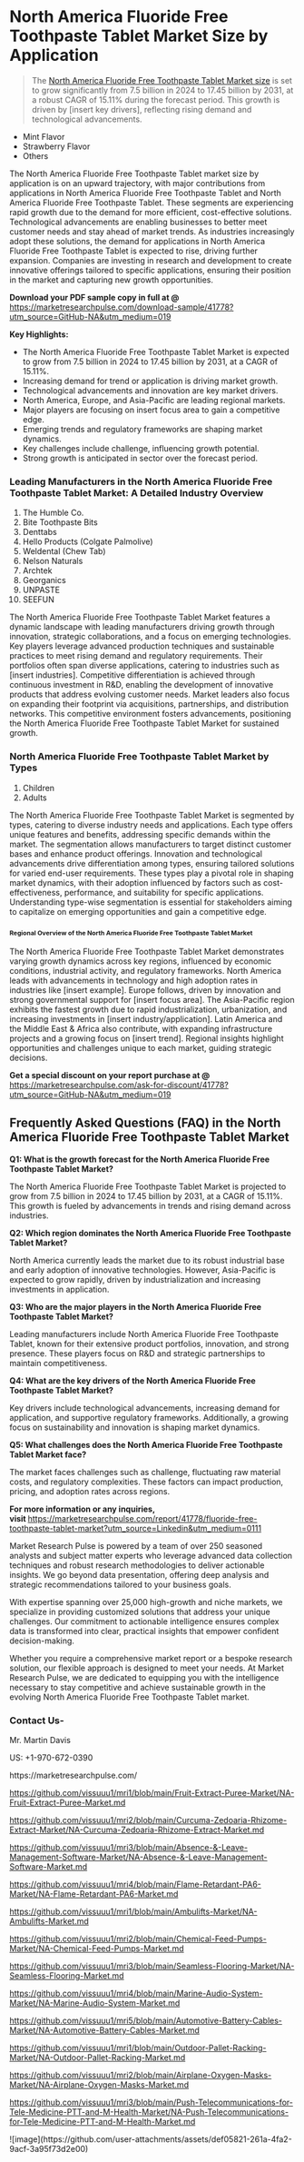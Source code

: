 <h1>North America Fluoride Free Toothpaste Tablet Market&nbsp;Size by Application</h1><blockquote><p>The <a href="https://marketresearchpulse.com/download-sample/41778?utm_source=GitHub-NA&amp;utm_medium=019">North America Fluoride Free Toothpaste Tablet Market size</a> is set to grow significantly from 7.5 billion in 2024 to 17.45 billion by 2031, at a robust CAGR of 15.11% during the forecast period. This growth is driven by [insert key drivers], reflecting rising demand and technological advancements.</p></blockquote><ul><li>Mint Flavor<li> Strawberry Flavor<li> Others</li></ul><p>The North America Fluoride Free Toothpaste Tablet market size by application is on an upward trajectory, with major contributions from applications in North America Fluoride Free Toothpaste Tablet and North America Fluoride Free Toothpaste Tablet. These segments are experiencing rapid growth due to the demand for more efficient, cost-effective solutions. Technological advancements are enabling businesses to better meet customer needs and stay ahead of market trends. As industries increasingly adopt these solutions, the demand for applications in North America Fluoride Free Toothpaste Tablet is expected to rise, driving further expansion. Companies are investing in research and development to create innovative offerings tailored to specific applications, ensuring their position in the market and capturing new growth opportunities.</p><p><strong>Download your PDF sample copy in full at @ </strong><a href="https://marketresearchpulse.com/download-sample/41778?utm_source=GitHub-NA&amp;utm_medium=019">https://marketresearchpulse.com/download-sample/41778?utm_source=GitHub-NA&amp;utm_medium=019</a></p><p><strong>Key Highlights: </strong></p><ul><li>The North America Fluoride Free Toothpaste Tablet Market is expected to grow from 7.5 billion in 2024 to 17.45 billion by 2031, at a CAGR of 15.11%.</li><li>Increasing demand for trend or application is driving market growth.</li><li>Technological advancements and innovation are key market drivers.</li><li>North America, Europe, and Asia-Pacific are leading regional markets.</li><li>Major players are focusing on insert focus area to gain a competitive edge.</li><li>Emerging trends and regulatory frameworks are shaping market dynamics.</li><li>Key challenges include challenge, influencing growth potential.</li><li>Strong growth is anticipated in sector over the forecast period.</li></ul><h3>Leading Manufacturers in the North America Fluoride Free Toothpaste Tablet Market: A Detailed Industry Overview</h3><ol><li>The Humble Co.</li><li>Bite Toothpaste Bits</li><li>Denttabs</li><li>Hello Products (Colgate Palmolive)</li><li>Weldental (Chew Tab)</li><li>Nelson Naturals</li><li>Archtek</li><li>Georganics</li><li>UNPASTE</li><li>SEEFUN</li></ol><div class="flex max-w-full flex-col flex-grow"><div class="min-h-8 text-message flex w-full flex-col items-end gap-2 whitespace-normal break-words [.text-message+&amp;]:mt-5" dir="auto" data-message-author-role="assistant" data-message-id="fd8432e4-4910-450d-b182-61b7bfb0a01f" data-message-model-slug="gpt-4o"><div class="flex w-full flex-col gap-1 empty:hidden first:pt-[3px]"><div class="markdown prose w-full break-words dark:prose-invert light"><p>The North America Fluoride Free Toothpaste Tablet Market features a dynamic landscape with leading manufacturers driving growth through innovation, strategic collaborations, and a focus on emerging technologies. Key players leverage advanced production techniques and sustainable practices to meet rising demand and regulatory requirements. Their portfolios often span diverse applications, catering to industries such as [insert industries]. Competitive differentiation is achieved through continuous investment in R&amp;D, enabling the development of innovative products that address evolving customer needs. Market leaders also focus on expanding their footprint via acquisitions, partnerships, and distribution networks. This competitive environment fosters advancements, positioning the North America Fluoride Free Toothpaste Tablet Market for sustained growth.</p></div></div></div></div><h3>North America Fluoride Free Toothpaste Tablet Market by Types</h3><ol><li>Children<li> Adults</li></ol><div class="flex max-w-full flex-col flex-grow"><div class="min-h-8 text-message flex w-full flex-col items-end gap-2 whitespace-normal break-words [.text-message+&amp;]:mt-5" dir="auto" data-message-author-role="assistant" data-message-id="084470be-0bb7-4664-bddf-5156b4f41249" data-message-model-slug="gpt-4o-mini"><div class="flex w-full flex-col gap-1 empty:hidden first:pt-[3px]"><div class="markdown prose w-full break-words dark:prose-invert light"><p>The North America Fluoride Free Toothpaste Tablet Market is segmented by types, catering to diverse industry needs and applications. Each type offers unique features and benefits, addressing specific demands within the market. The segmentation allows manufacturers to target distinct customer bases and enhance product offerings. Innovation and technological advancements drive differentiation among types, ensuring tailored solutions for varied end-user requirements. These types play a pivotal role in shaping market dynamics, with their adoption influenced by factors such as cost-effectiveness, performance, and suitability for specific applications. Understanding type-wise segmentation is essential for stakeholders aiming to capitalize on emerging opportunities and gain a competitive edge.</p></div></div></div></div><h3><span style="font-size: 11px;">Regional Overview of the North America Fluoride Free Toothpaste Tablet Market</span></h3><div class="flex max-w-full flex-col flex-grow"><div class="min-h-8 text-message flex w-full flex-col items-end gap-2 whitespace-normal break-words [.text-message+&amp;]:mt-5" dir="auto" data-message-author-role="assistant" data-message-id="e9038762-ce64-4e30-91c9-9bd413514231" data-message-model-slug="gpt-4o-mini"><div class="flex w-full flex-col gap-1 empty:hidden first:pt-[3px]"><div class="markdown prose w-full break-words dark:prose-invert light"><p>The North America Fluoride Free Toothpaste Tablet Market demonstrates varying growth dynamics across key regions, influenced by economic conditions, industrial activity, and regulatory frameworks. North America leads with advancements in technology and high adoption rates in industries like [insert example]. Europe follows, driven by innovation and strong governmental support for [insert focus area]. The Asia-Pacific region exhibits the fastest growth due to rapid industrialization, urbanization, and increasing investments in [insert industry/application]. Latin America and the Middle East &amp; Africa also contribute, with expanding infrastructure projects and a growing focus on [insert trend]. Regional insights highlight opportunities and challenges unique to each market, guiding strategic decisions.</p></div></div></div></div><p><strong>Get a special discount on your report purchase at @ </strong><a href="https://marketresearchpulse.com/ask-for-discount/41778?utm_source=GitHub-NA&amp;utm_medium=019">https://marketresearchpulse.com/ask-for-discount/41778?utm_source=GitHub-NA&amp;utm_medium=019</a></p><h2>Frequently Asked Questions (FAQ) in the North America Fluoride Free Toothpaste Tablet Market</h2><p><strong>Q1: What is the growth forecast for the North America Fluoride Free Toothpaste Tablet Market?</strong></p><p>The North America Fluoride Free Toothpaste Tablet Market is projected to grow from 7.5 billion in 2024 to 17.45 billion by 2031, at a CAGR of 15.11%. This growth is fueled by advancements in trends and rising demand across industries.</p><p><strong>Q2: Which region dominates the North America Fluoride Free Toothpaste Tablet Market?</strong></p><p>North America currently leads the market due to its robust industrial base and early adoption of innovative technologies. However, Asia-Pacific is expected to grow rapidly, driven by industrialization and increasing investments in application.</p><p><strong>Q3: Who are the major players in the North America Fluoride Free Toothpaste Tablet Market?</strong></p><p>Leading manufacturers include North America Fluoride Free Toothpaste Tablet, known for their extensive product portfolios, innovation, and strong presence. These players focus on R&amp;D and strategic partnerships to maintain competitiveness.</p><p><strong>Q4: What are the key drivers of the North America Fluoride Free Toothpaste Tablet Market?</strong></p><p>Key drivers include technological advancements, increasing demand for application, and supportive regulatory frameworks. Additionally, a growing focus on sustainability and innovation is shaping market dynamics.</p><p><strong>Q5: What challenges does the North America Fluoride Free Toothpaste Tablet Market face?</strong></p><p>The market faces challenges such as challenge, fluctuating raw material costs, and regulatory complexities. These factors can impact production, pricing, and adoption rates across regions.</p><p><strong>For more information or any inquiries, visit&nbsp;</strong><a href="https://marketresearchpulse.com/report/41778/fluoride-free-toothpaste-tablet-market?utm_source=Linkedin&utm_medium=0111">https://marketresearchpulse.com/report/41778/fluoride-free-toothpaste-tablet-market?utm_source=Linkedin&utm_medium=0111</a></p><p>Market Research Pulse is powered by a team of over 250 seasoned analysts and subject matter experts who leverage advanced data collection techniques and robust research methodologies to deliver actionable insights. We go beyond data presentation, offering deep analysis and strategic recommendations tailored to your business goals.</p><p>With expertise spanning over 25,000 high-growth and niche markets, we specialize in providing customized solutions that address your unique challenges. Our commitment to actionable intelligence ensures complex data is transformed into clear, practical insights that empower confident decision-making.</p><p>Whether you require a comprehensive market report or a bespoke research solution, our flexible approach is designed to meet your needs. At Market Research Pulse, we are dedicated to equipping you with the intelligence necessary to stay competitive and achieve sustainable growth in the evolving North America Fluoride Free Toothpaste Tablet market.</p><h3><strong>Contact Us-</strong></h3><p>Mr. Martin Davis</p><p>US: +1-970-672-0390</p><p>https://marketresearchpulse.com/</p><p><a href="https://github.com/vissuuu1/mri1/blob/main/Fruit-Extract-Puree-Market/NA-Fruit-Extract-Puree-Market.md">https://github.com/vissuuu1/mri1/blob/main/Fruit-Extract-Puree-Market/NA-Fruit-Extract-Puree-Market.md</a></p><p><a href="https://github.com/vissuuu1/mri2/blob/main/Curcuma-Zedoaria-Rhizome-Extract-Market/NA-Curcuma-Zedoaria-Rhizome-Extract-Market.md">https://github.com/vissuuu1/mri2/blob/main/Curcuma-Zedoaria-Rhizome-Extract-Market/NA-Curcuma-Zedoaria-Rhizome-Extract-Market.md</a></p><p><a href="https://github.com/vissuuu1/mri3/blob/main/Absence-&-Leave-Management-Software-Market/NA-Absence-&-Leave-Management-Software-Market.md">https://github.com/vissuuu1/mri3/blob/main/Absence-&-Leave-Management-Software-Market/NA-Absence-&-Leave-Management-Software-Market.md</a></p><p><a href="https://github.com/vissuuu1/mri4/blob/main/Flame-Retardant-PA6-Market/NA-Flame-Retardant-PA6-Market.md">https://github.com/vissuuu1/mri4/blob/main/Flame-Retardant-PA6-Market/NA-Flame-Retardant-PA6-Market.md</a></p><p><a href="https://github.com/vissuuu1/mri1/blob/main/Ambulifts-Market/NA-Ambulifts-Market.md">https://github.com/vissuuu1/mri1/blob/main/Ambulifts-Market/NA-Ambulifts-Market.md</a></p><p><a href="https://github.com/vissuuu1/mri2/blob/main/Chemical-Feed-Pumps-Market/NA-Chemical-Feed-Pumps-Market.md">https://github.com/vissuuu1/mri2/blob/main/Chemical-Feed-Pumps-Market/NA-Chemical-Feed-Pumps-Market.md</a></p><p><a href="https://github.com/vissuuu1/mri3/blob/main/Seamless-Flooring-Market/NA-Seamless-Flooring-Market.md">https://github.com/vissuuu1/mri3/blob/main/Seamless-Flooring-Market/NA-Seamless-Flooring-Market.md</a></p><p><a href="https://github.com/vissuuu1/mri4/blob/main/Marine-Audio-System-Market/NA-Marine-Audio-System-Market.md">https://github.com/vissuuu1/mri4/blob/main/Marine-Audio-System-Market/NA-Marine-Audio-System-Market.md</a></p><p><a href="https://github.com/vissuuu1/mri5/blob/main/Automotive-Battery-Cables-Market/NA-Automotive-Battery-Cables-Market.md">https://github.com/vissuuu1/mri5/blob/main/Automotive-Battery-Cables-Market/NA-Automotive-Battery-Cables-Market.md</a></p><p><a href="https://github.com/vissuuu1/mri1/blob/main/Outdoor-Pallet-Racking-Market/NA-Outdoor-Pallet-Racking-Market.md">https://github.com/vissuuu1/mri1/blob/main/Outdoor-Pallet-Racking-Market/NA-Outdoor-Pallet-Racking-Market.md</a></p><p><a href="https://github.com/vissuuu1/mri2/blob/main/Airplane-Oxygen-Masks-Market/NA-Airplane-Oxygen-Masks-Market.md">https://github.com/vissuuu1/mri2/blob/main/Airplane-Oxygen-Masks-Market/NA-Airplane-Oxygen-Masks-Market.md</a></p><p><a href="https://github.com/vissuuu1/mri3/blob/main/Push-Telecommunications-for-Tele-Medicine-PTT-and-M-Health-Market/NA-Push-Telecommunications-for-Tele-Medicine-PTT-and-M-Health-Market.md">https://github.com/vissuuu1/mri3/blob/main/Push-Telecommunications-for-Tele-Medicine-PTT-and-M-Health-Market/NA-Push-Telecommunications-for-Tele-Medicine-PTT-and-M-Health-Market.md</a></p>
![image](https://github.com/user-attachments/assets/def05821-261a-4fa2-9acf-3a95f73d2e00)

